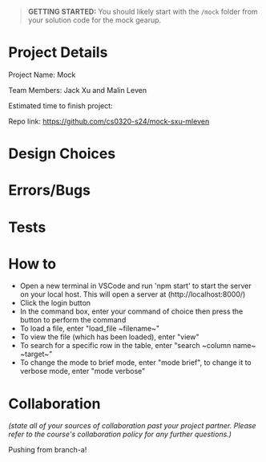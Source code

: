 > **GETTING STARTED:** You should likely start with the `/mock` folder from your solution code for the mock gearup.

# Project Details

Project Name: Mock

Team Members: Jack Xu and Malin Leven

Estimated time to finish project:

Repo link: https://github.com/cs0320-s24/mock-sxu-mleven

# Design Choices

# Errors/Bugs

# Tests

# How to

- Open a new terminal in VSCode and run 'npm start' to start the server on your local host. This will open a server at
  (http://localhost:8000/)
- Click the login button
- In the command box, enter your command of choice then press the button to perform the command
- To load a file, enter "load_file ~filename~"
- To view the file (which has been loaded), enter "view"
- To search for a specific row in the table, enter "search ~column name~ ~target~"
- To change the mode to brief mode, enter "mode brief", to change it to verbose mode, enter "mode verbose"

# Collaboration

_(state all of your sources of collaboration past your project partner. Please refer to the course's collaboration policy for any further questions.)_

Pushing from branch-a!
